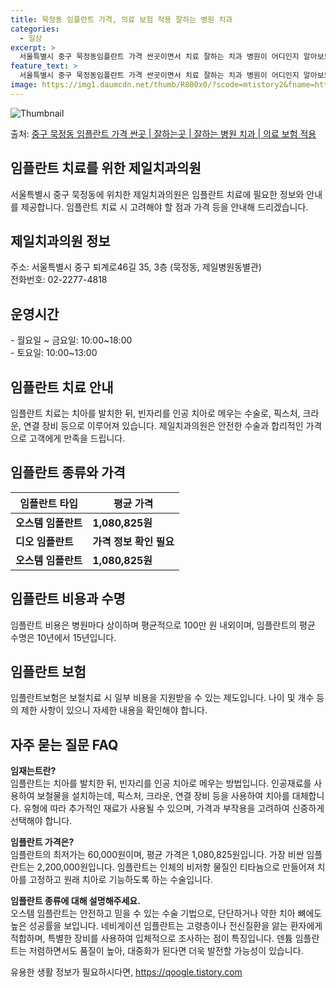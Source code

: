 ```yaml
---
title: 묵정동 임플란트 가격, 의료 보험 적용 잘하는 병원 치과
categories:
  - 일상
excerpt: >
  서울특별시 중구 묵정동임플란트 가격 싼곳이면서 치료 잘하는 치과 병원이 어디인지 알아보도록 하겠습니다. 서울특별시 중구 묵정동에 위치한 제일치과의원 순서대로 안내 드리며, 임플란트 치료시 신경써야 할 부분 또한 같이 공유 드리겠습니다.2024년 임플란트 가격 살펴보기 👈 클릭임플란트 평균 가격제일치과의원표 내에 있는 전화 번호를 클릭 하시면 제일치과의원로 바로 전화 연결 됩니다.분류주소전화번호치과의원서울특별시 중구 퇴계로46길 35, 3층 (묵정동, 제일병원동별관)📞02-2277-4818로 전화하기제일치과의원 위치 확인하기 👈 클릭요일운영시간월요일10:00~18:00화요일10:00~18:00수요일10:00~18:00목요일10:00~18:00금요일10:00~18:00토..
feature_text: >
  서울특별시 중구 묵정동임플란트 가격 싼곳이면서 치료 잘하는 치과 병원이 어디인지 알아보도록 하겠습니다. 서울특별시 중구 묵정동에 위치한 제일치과의원 순서대로 안내 드리며, 임플란트 치료시 신경써야 할 부분 또한 같이 공유 드리겠습니다.2024년 임플란트 가격 살펴보기 👈 클릭임플란트 평균 가격제일치과의원표 내에 있는 전화 번호를 클릭 하시면 제일치과의원로 바로 전화 연결 됩니다.분류주소전화번호치과의원서울특별시 중구 퇴계로46길 35, 3층 (묵정동, 제일병원동별관)📞02-2277-4818로 전화하기제일치과의원 위치 확인하기 👈 클릭요일운영시간월요일10:00~18:00화요일10:00~18:00수요일10:00~18:00목요일10:00~18:00금요일10:00~18:00토..
image: https://img1.daumcdn.net/thumb/R800x0/?scode=mtistory2&fname=https%3A%2F%2Fblog.kakaocdn.net%2Fdn%2FE6odH%2FbtsG1fAGl0F%2FEatV63w4TA0VmKcgHg52k1%2Fimg.webp
---
```


![Thumbnail](https://img1.daumcdn.net/thumb/R800x0/?scode=mtistory2&fname=https%3A%2F%2Fblog.kakaocdn.net%2Fdn%2FE6odH%2FbtsG1fAGl0F%2FEatV63w4TA0VmKcgHg52k1%2Fimg.webp)

<p>출처: <a href="https://qoogle.tistory.com/6841" rel="dofollow">중구 묵정동 임플란트 가격 싼곳 | 잘하는곳 | 잘하는 병원 치과 | 의료 보험 적용</a> </p>

## 임플란트 치료를 위한 제일치과의원

서울특별시 중구 묵정동에 위치한 제일치과의원은 임플란트 치료에 필요한 정보와 안내를 제공합니다. 임플란트 치료 시 고려해야 할 점과 가격
등을 안내해 드리겠습니다.

## 제일치과의원 정보

주소: 서울특별시 중구 퇴계로46길 35, 3층 (묵정동, 제일병원동별관)  
전화번호: 02-2277-4818

## 운영시간

\- 월요일 ~ 금요일: 10:00~18:00  
\- 토요일: 10:00~13:00

## 임플란트 치료 안내

임플란트 치료는 치아를 발치한 뒤, 빈자리를 인공 치아로 메우는 수술로, 픽스처, 크라운, 연결 장비 등으로 이루어져 있습니다.
제일치과의원은 안전한 수술과 합리적인 가격으로 고객에게 만족을 드립니다.

## 임플란트 종류와 가격

**임플란트 타입** | **평균 가격**  
---|---  
**오스템 임플란트** | **1,080,825원**  
**디오 임플란트** | **가격 정보 확인 필요**  
**오스템 임플란트** | **1,080,825원**  
  
## 임플란트 비용과 수명

임플란트 비용은 병원마다 상이하며 평균적으로 100만 원 내외이며, 임플란트의 평균 수명은 10년에서 15년입니다.

## 임플란트 보험

임플란트보험은 보철치료 시 일부 비용을 지원받을 수 있는 제도입니다. 나이 및 개수 등의 제한 사항이 있으니 자세한 내용을 확인해야 합니다.

## 자주 묻는 질문 FAQ

**임재는트란?**  
임플란트는 치아를 발치한 뒤, 빈자리를 인공 치아로 메우는 방법입니다. 인공재료를 사용하여 보철물을 설치하는데, 픽스처, 크라운, 연결 장비
등을 사용하여 치아를 대체합니다. 유형에 따라 추가적인 재료가 사용될 수 있으며, 가격과 부작용을 고려하여 신중하게 선택해야 합니다.

**임플란트 가격은?**  
임플란트의 최저가는 60,000원이며, 평균 가격은 1,080,825원입니다. 가장 비싼 임플란트는 2,200,000원입니다. 임플란트는
인체의 비저항 물질인 티타늄으로 만들어져 치아를 고정하고 원래 치아로 기능하도록 하는 수술입니다.

**임플란트 종류에 대해 설명해주세요.**  
오스템 임플란트는 안전하고 믿을 수 있는 수술 기법으로, 단단하거나 약한 치아 뼈에도 높은 성공률을 보입니다. 네비게이션 임플란트는
고령층이나 전신질환을 앓는 환자에게 적합하며, 특별한 장비를 사용하여 입체적으로 조사하는 점이 특징입니다. 덴튬 임플란트는 저렴하면서도
품질이 높아, 대중화가 된다면 더욱 발전할 가능성이 있습니다.

 

유용한 생활 정보가 필요하시다면, <a href="https://qoogle.tistory.com" rel="dofollow">https://qoogle.tistory.com</a>


